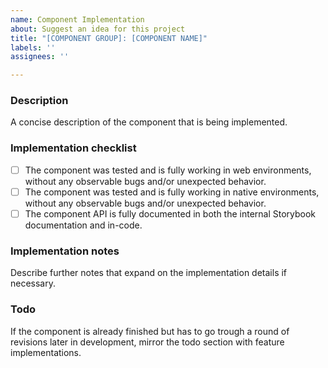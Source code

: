 ```yaml
---
name: Component Implementation
about: Suggest an idea for this project
title: "[COMPONENT GROUP]: [COMPONENT NAME]"
labels: ''
assignees: ''

---
```


### Description
A concise description of the component that is being implemented.

### Implementation checklist
- [ ] The component was tested and is fully working in web environments, without any observable bugs and/or unexpected behavior.
- [ ] The component was tested and is fully working in native environments, without any observable bugs and/or unexpected behavior.
- [ ] The component API is fully documented in both the internal Storybook documentation and in-code.

### Implementation notes
Describe further notes that expand on the implementation details if necessary.

### Todo
If the component is already finished but has to go trough a round of revisions later in development, mirror the todo section with feature implementations.

